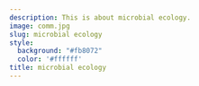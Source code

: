 ```yaml
---
description: This is about microbial ecology.
image: comm.jpg
slug: microbial ecology
style:
  background: "#fb8072"
  color: '#ffffff'
title: microbial ecology
---
```

